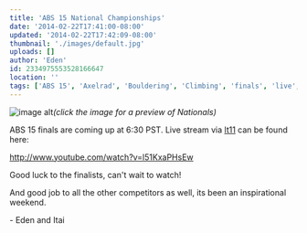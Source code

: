 ```yaml
---
title: 'ABS 15 National Championships'
date: '2014-02-22T17:41:00-08:00'
updated: '2014-02-22T17:42:09-08:00'
thumbnail: './images/default.jpg'
uploads: []
author: 'Eden'
id: 2334975553528166647
location: ''
tags: ['ABS 15', 'Axelrad', 'Bouldering', 'Climbing', 'finals', 'live', 'nationals', 'open']
---
```

![image alt](uploads/86457271)*(click the image for a preview of Nationals)*

ABS 15 finals are coming up at 6:30 PST. Live stream via [lt11](http://lt11.com/) can be found here:

<http://www.youtube.com/watch?v=l51KxaPHsEw>

Good luck to the finalists, can't wait to watch!

And good job to all the other competitors as well, its been an inspirational weekend.

\- Eden and Itai
